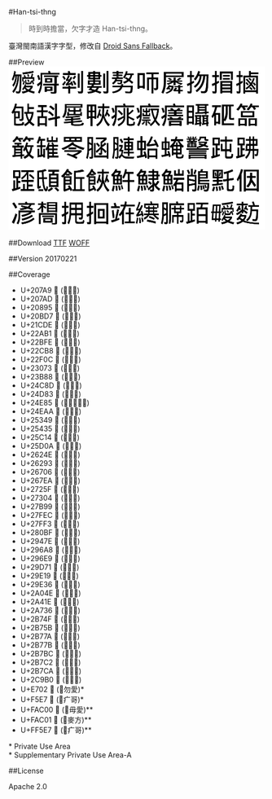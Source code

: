 #Han-tsi-thng

>時到時擔當，欠字才造 Han-tsi-thng。

臺灣閩南語漢字字型，修改自 [Droid Sans Fallback](https://github.com/android/platform_frameworks_base/tree/master/data/fonts)。

##Preview
![Han-tsi-thng](https://raw.githubusercontent.com/glll4678/Han-tsi-thng/master/Han-tsi-thng.png)

##Download
[TTF](https://github.com/glll4678/Han-tsi-thng/raw/master/Han-tsi-thng.ttf) 
[WOFF](https://github.com/glll4678/Han-tsi-thng/raw/master/Han-tsi-thng.woff)

##Version
20170221

##Coverage
- U+207A9 𠞩 (⿰率刂)
- U+207AD 𠞭 (⿰婁刂)
- U+20895 𠢕 (⿱敖力)
- U+20BD7 𠯗 (⿰口帀)
- U+21CDE 𡳞 (⿸尸粦)
- U+22AB1 𢪱 (⿰扌勿)
- U+22BFE 𢯾 (⿰扌冒)
- U+22CB8 𢲸 (⿰扌鹵)
- U+22F0C 𢼌 (⿰包攴)
- U+23073 𣁳 (⿰舌斗)
- U+23B88 𣮈 (⿱屈毛)
- U+24C8D 𤲍 (⿰甲夾)
- U+24D83 𤶃 (⿸疒兆)
- U+24E85 𤺅 (⿸疒⿰祟又)
- U+24EAA 𤺪 (⿸疒善)
- U+25349 𥍉 (⿰目聶)
- U+25435 𥐵 (⿰石匹)
- U+25C14 𥰔 (⿱𥫗品)
- U+25D0A 𥴊 (⿱𥫗敢)
- U+2624E 𦉎 (⿰缶崔)
- U+26293 𦊓 (⿱罒令)
- U+26706 𦜆 (⿰⺼函)
- U+267EA 𦟪 (⿰⺼連)
- U+2725F 𧉟 (⿰虫台)
- U+27304 𧌄 (⿰⺼奄)
- U+27B99 𧮙 (⿱𣫞言)
- U+27FEC 𧿬 (⿰⻊屯)
- U+27FF3 𧿳 (⿰⻊弗)
- U+280BF 𨂿 (⿰⻊歪)
- U+2947E 𩑾 (⿰氐頁)
- U+296A8 𩚨 (⿱飠丘)
- U+296E9 𩛩 (⿰飠夾)
- U+29D71 𩵱 (⿰魚午)
- U+29E19 𩸙 (⿰魚隶)
- U+29E36 𩸶 (⿰魚岩)
- U+2A04E 𪁎 (⿰肖鳥)
- U+2A41E 𪐞 (⿰黑乇)
- U+2A736 𪜶 (⿰亻因)
- U+2B74F 𫝏 (⿰冫彥)
- U+2B75B 𫝛 (⿱相同)
- U+2B77A 𫝺 (⿰扌甩)
- U+2B77B 𫝻 (⿰扌回)
- U+2B7BC 𫞼 (⿰立在)
- U+2B7C2 𫟂 (⿰糹寒)
- U+2B7CA 𫟊 (⿰⺼席)
- U+2C9B0 𬦰 (⿰⻊百)
- U+E702  (⿰勿愛)*
- U+F5E7  (⿸疒哥)* 
- U+FAC00 󺰀 (⿰毋愛)**
- U+FAC01 󺰁 (⿰麥方)**
- U+FF5E7 󿗧 (⿸疒哥)**

\* Private Use Area  
\* Supplementary Private Use Area-A

##License

Apache 2.0
